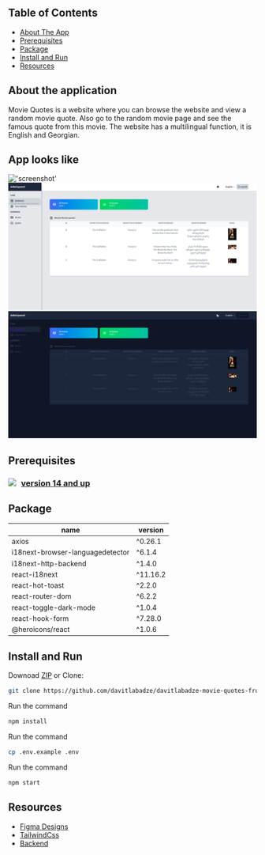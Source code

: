 
## Table of Contents

* [ About The App](#about)
* [ Prerequisites ](#pre)
* [ Package](#package)
* [ Install and Run](#iar)
* [ Resources](#resources)


<a name="about"></a>

## About the application

Movie Quotes is a website where you can browse the website and view a random movie quote. Also go to the random movie page and see the famous quote from this movie. The website has a multilingual function, it is English and Georgian.

## App looks like 
!['screenshot'](readme/screen1.png)
!['adminpanel-light'](readme/adminpanel-light.png)
!['adminpanel-dark'](readme/adminpanel-dark.png)


<a name="pre"></a>

  

## Prerequisites

### <a href="https://nodejs.org/en/" target="_blank"><img style="float:left; margin-right:10px" src="https://img.shields.io/badge/Node.js-339933?style=for-the-badge&logo=nodedotjs&logoColor=white"/>  version 14 and up </a> 

<a name="package"></a>
## Package

| name  | version |
| ------------- | ------------- |
| axios  | ^0.26.1  |
| i18next-browser-languagedetector  | ^6.1.4  |
| i18next-http-backend | ^1.4.0 |
| react-i18next | ^11.16.2 |
| react-hot-toast | ^2.2.0 |
| react-router-dom | ^6.2.2 |
| react-toggle-dark-mode | ^1.0.4 | 
| react-hook-form |  ^7.28.0| 
| @heroicons/react| ^1.0.6 |

<a name="iar"></a>

## Install and Run

Downoad [ZIP](https://github.com/RedberryInternship/davitlabadze-movie-quotes-front/archive/refs/heads/main.zip) or Clone:
 ```bash 
git clone https://github.com/davitlabadze/davitlabadze-movie-quotes-front
```


Run the command 

```bash 
npm install
```
Run the command
```bash
cp .env.example .env
```
Run the command 
```bash
npm start
```

<a name="resources"></a>

##  Resources  
* [Figma Designs](https://www.figma.com/file/IIJOKK5esgM8uK8pM3D59J/Movie-Quotes?node-id=0%3A1)
* [TailwindCss](https://tailwindcss.com/docs/guides/laravel)
* [Backend](https://github.com/RedberryInternship/davitlabadze-movie-quotes.git)
